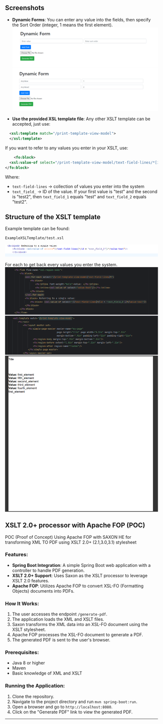 ﻿## Screenshots

- **Dynamic Forms**: You can enter any value into the fields, then specify the Sort Order (integer, 1 means the first element).
  ![1.png](/screenshots/1.png)
  ![2.png](/screenshots/2.png)

- **Use the provided XSL template file**: Any other XSLT template can be accepted, just use:
```xml
  <xsl:template match="/print-template-view-model">
  </xsl:template>
```
If you want to refer to any values you enter in your XSLT, use:
```xml
    <fo:block>
  <xsl:value-of select="/print-template-view-model/text-field-lines/*[id='text_field_1']/value-text"/>
</fo:block>
```
Where:

- `text-field-lines` -> collection of values you enter into the system
- `text_field_` -> ID of the value. If your first value is "test" and the second is "test2", then `text_field_1` equals "test" and `text_field_2` equals "test2".

Structure of the XSLT template
-

Example template can be found:
```
ExampleXSLTemplate/test.xsl
```

![8.png](.\screenshots\8.png)

For each to get back every values you enter the system.
![10.png](.\screenshots\10.png)
![11.png](.\screenshots\11.png)
![12.png](.\screenshots\12.png)


## XSLT 2.0+ processor with Apache FOP (POC)

POC (Proof of Concept) Using Apache FOP with SAXON HE for transforming XML TO PDF using XSLT 2.0+ (2.1,3.0,3.1) stylesheet


### Features:
- **Spring Boot Integration**: A simple Spring Boot web application with a controller to handle PDF generation.
- **XSLT 2.0+ Support**: Uses Saxon as the XSLT processor to leverage XSLT 2.0 features.
- **Apache FOP**: Utilizes Apache FOP to convert XSL-FO (Formatting Objects) documents into PDFs.


### How It Works:
1. The user accesses the endpoint `/generate-pdf`.
2. The application loads the XML and XSLT files.
3. Saxon transforms the XML data into an XSL-FO document using the XSLT stylesheet.
4. Apache FOP processes the XSL-FO document to generate a PDF.
5. The generated PDF is sent to the user's browser.

### Prerequisites:
- Java 8 or higher
- Maven
- Basic knowledge of XML and XSLT

### Running the Application:
1. Clone the repository.
2. Navigate to the project directory and run `mvn spring-boot:run`.
3. Open a browser and go to `http://localhost:8080`.
4. Click on the "Generate PDF" link to view the generated PDF.

---


